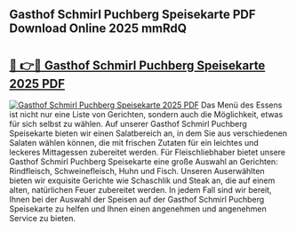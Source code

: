 ## Gasthof Schmirl Puchberg Speisekarte PDF Download Online 2025 mmRdQ

# <h2><a href="http://gcbpm94.nevu.top/?p=Gasthof+Schmirl+Puchberg+Speisekarte">🔗 👉🔴 Gasthof Schmirl Puchberg Speisekarte 2025 PDF</a></h2>

[![Gasthof Schmirl Puchberg Speisekarte 2025 PDF](https://i.imgur.com/dBaPXMq.png)](http://gcbpm94.nevu.top/?p=Gasthof+Schmirl+Puchberg+Speisekarte)
Das Menü des Essens ist nicht nur eine Liste von Gerichten, sondern auch die Möglichkeit, etwas für sich selbst zu wählen. Auf unserer Gasthof Schmirl Puchberg Speisekarte bieten wir einen Salatbereich an, in dem Sie aus verschiedenen Salaten wählen können, die mit frischen Zutaten für ein leichtes und leckeres Mittagessen zubereitet werden. Für Fleischliebhaber bietet unsere Gasthof Schmirl Puchberg Speisekarte eine große Auswahl an Gerichten: Rindfleisch, Schweinefleisch, Huhn und Fisch. Unseren Auserwählten bieten wir exquisite Gerichte wie Schaschlik und Steak an, die auf einem alten, natürlichen Feuer zubereitet werden. In jedem Fall sind wir bereit, Ihnen bei der Auswahl der Speisen auf der Gasthof Schmirl Puchberg Speisekarte zu helfen und Ihnen einen angenehmen und angenehmen Service zu bieten.

